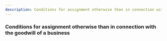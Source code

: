 ```yaml
---
description: Conditions for assignment otherwise than in connection with the goodwill of a business
---
```


### Conditions for assignment otherwise than in connection with the goodwill of a business

